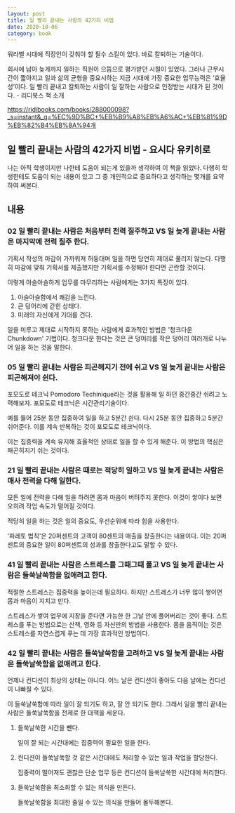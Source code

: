 ```yaml
---
layout: post
title: 일 빨리 끝내는 사람의 42가지 비법
date: 2020-10-06
category: book
---
```


워라벨 시대에 직장인이 갖춰야 할 필수 스킬이 있다. 바로 칼퇴하는 기술이다.

회사에 남아 늦게까지 일하는 직원이 으뜸으로 평가받던 시절이 있었다. 그러나 근무시간이 짧아지고 일과 삶의 균형을 중요시하는 지금 시대에 가장 중요한 업무능력은 ‘효율성’이다. 일 빨리 끝내고 칼퇴하는 사람이 일 잘하는 사람으로 인정받는 시대가 된 것이다. - 리디북스 책 소개  

<https://ridibooks.com/books/288000098?_s=instant&_q=%EC%9D%BC+%EB%B9%A8%EB%A6%AC+%EB%81%9D%EB%82%B4%EB%8A%94개>

## 일 빨리 끝내는 사람의 42가지 비법 - 요시다 유키히로
나는 아직 학생이지만 나한테 도움이 되는게 있을까 생각하여 이 책을 읽었다. 다행히 학생한테도 도움이 되는 내용이 있고 그 중 개인적으로 중요하다고 생각하는 몇개를 요약하여 써본다.

## 내용
### 02 일 빨리 끝내는 사람은 처음부터 전력 질주하고 VS 일 늦게 끝내는 사람은 마지막에 전력 질주 한다.

기획서 작성의 마감이 가까워져 허둥대며 일을 하면 당연히 제대로 풀리지 않는다. 다행히 마감에 맞춰 기획서를 제출했지만 기획서를 수정해야 한다면 곤란할 것이다.

이렇게 아슬아슬하게 업무를 마무리하는  사람에게는 3가지 특징이 있다.

1. 아슬아슬함에서 쾌감을 느낀다.
2. 큰 덩어리에 갇힌 상태다.
3. 미래의 자신에게 기대를 건다.

일을 미루고 제대로 시작하지 못하는 사람에게 효과적인 방법은 '청크다운Chunkdown' 기법이다. 청크다운 한다는 것은 큰 덩어리를 작은 덩어리 여러개로 나누어 일을 하는 것을 말한다.

### 05 일 빨리 끝내는 사람은 피곤해지기 전에 쉬고 VS 일 늦게 끝내는 사람은 피곤해져야 쉰다.

포모도로 테크닉 Pomodoro Techinique라는 것을 활용해 일 하던 중간중간 쉬려고 노력해보자. 포모도로 테크닉은 시간관리기술이다.

예를 들어 25분 동안 집중하여 일을 하고 5분간 쉰다. 다시 25분 동안 집중하고 5분간 쉬어준다. 이를 계속 반복하는 것이 포모도로 테크닉이다.

이는 집중력을 계속 유지해 효율적인 상태로 일을 할 수 있게 해준다. 이 방법의 핵심은 패곤히지기 쉬는 것이다.

### 21 일 빨리 끝내는 사람은 때로는 적당히 일하고 VS 일 늦게 끝내는 사람은 매사 전력을 다해 일한다.

모든 일에 전력을 다해 일을 하려면 몸과 마음이 버텨주지 못한다. 이것이 쌓이다 보면 오히려 작업 속도가 떨어질 것이다.

적당히 일을 하는 것은 일의 중요도, 우선순위에 따라 힘을 사용한다.

'파레토 법칙'은 20퍼센트의 고객이 80센트의 매출을 창출한다는 내용이다. 이는 20퍼센트의 중요한 일이 80퍼센트의 성과를 창출한다고도 말할 수 있다.

### 41 일 빨리 끝내는 사람은 스트레스를 그때그때 풀고 VS 일 늦게 끝내는 사람은 들쑥날쑥함을 없애려고 한다.

적절한 스트레스는 집중력을 높이는데 필요하다. 하지만 스트레스가 너무 많이 쌓이면 몸과 마음이 지치고 만다.  

스트레스가 쌓여 업무에 지장을 준다면 가능한 한 그날 안에 풀어버리는 것이 좋다. 스트레스를 푸는 방법으로는 산책, 영화 등 자신만의 방법을 사용한다. 몸을 움직이는 것은 스트레스를 자연스럽게 푸는 데 가장 효과적인 방법이다.

### 42 일 빨리 끝내는 사람은 들쑥날쑥함을 고려하고 VS 일 늦게 끝내는 사람은 들쑥날쑥함을 없애려고 한다.

언제나 컨디션이 최상의 상태는 아니다. 어느 날은 컨디션이 좋아도 다음 날에는 컨디션이 나빠질 수 있다.

이 들쑥날쑥함에 따라 일이 잘 되기도 하고, 잘 안 되기도 한다. 그래서 일을 빨리 끝내는 사람은 둘쑥날쑥함을 전제로 한 대책을 세운다.

1. 들쑥날쑥한 시간을 뺀다.

    일이 잘 되는 시간대에는 집중력이 필요한 일을 한다.

2. 컨디션이 들쑥날쑥할 것 같은 시간대에도 처리할 수 있는 일과 작업을 할당한다.

    집중력이 떨어져도 괜찮은 단순 업무 등은 컨디션이 들쑥날쑥한 시간대에 처리한다.

3. 들쑥날쑥함을 최소화할 수 있는 의식을 만든다.

    들쑥날쑥함을 최대한 줄일 수 있는 의식을 만들어 몰두해본다.
